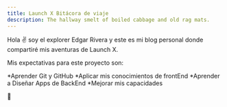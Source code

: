 ```yaml
---
title: Launch X Bitácora de viaje
description: The hallway smelt of boiled cabbage and old rag mats.
---
```


Hola ✌️  soy el explorer Edgar Rivera y este es mi blog personal donde compartiré mis aventuras de Launch X.


Mis expectativas para este proyecto son:

*Aprender Git y GitHub
*Aplicar mis conocimientos de frontEnd
*Aprender a Diseñar Apps de BackEnd
*Mejorar mis capacidades

🚀
